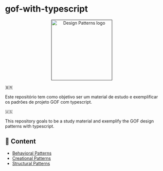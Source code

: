# gof-with-typescript

<p align="center">
  <a href="" rel="noopener">
    <img width=200px height=200px src="https://bgasparotto.com/wp-content/uploads/2016/11/design-patterns-logo-2.png" alt="Design Patterns logo">
  </a>
</p>

🇧🇷

Este repositório tem como objetivo ser um material de estudo e exemplificar os padrões de projeto GOF com typescript.

🇺🇸

This repository goals to be a study material and exemplify the GOF design patterns with typescript.


## 📝 Content

- [Behavioral Patterns](https://github.com/tiago154/gof-with-typescript/blob/main/src/behavioral-patterns/README.md)
- [Creational Patterns](https://github.com/tiago154/gof-with-typescript/blob/main/src/creational-patterns/README.md)
- [Structural Patterns](https://github.com/tiago154/gof-with-typescript/blob/main/src/structural-patterns/README.md)




